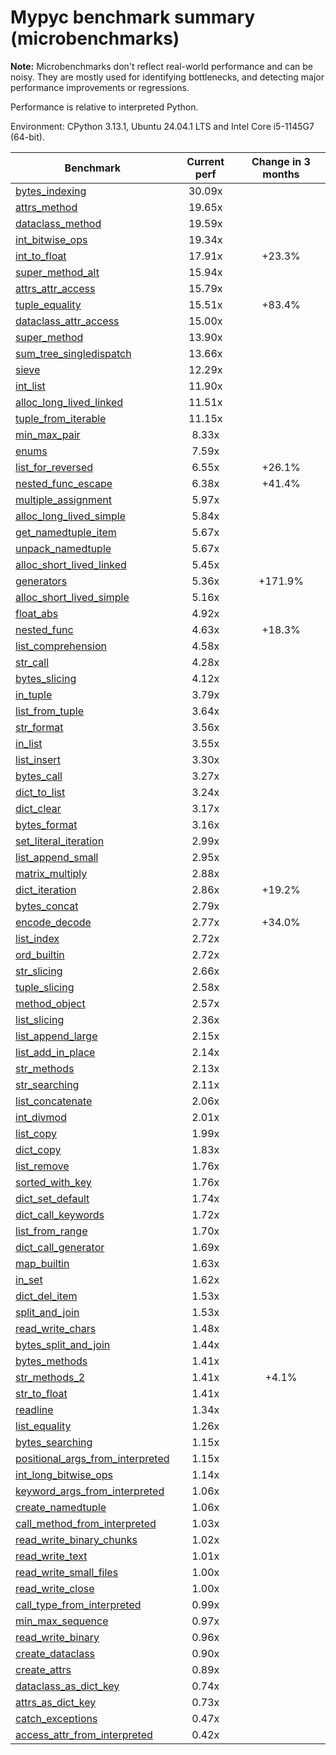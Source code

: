 # Mypyc benchmark summary (microbenchmarks)

**Note:** Microbenchmarks don't reflect real-world performance and can be noisy.
           They are mostly used for identifying bottlenecks, and detecting major performance
           improvements or regressions.

Performance is relative to interpreted Python.

Environment: CPython 3.13.1, Ubuntu 24.04.1 LTS and Intel Core i5-1145G7 (64-bit).

| Benchmark | Current perf | Change in 3 months |
| --- | :---: | :---: |
| [bytes_indexing](benchmarks/bytes_indexing.md) | 30.09x |  |
| [attrs_method](benchmarks/attrs_method.md) | 19.65x |  |
| [dataclass_method](benchmarks/dataclass_method.md) | 19.59x |  |
| [int_bitwise_ops](benchmarks/int_bitwise_ops.md) | 19.34x |  |
| [int_to_float](benchmarks/int_to_float.md) | 17.91x | +23.3% |
| [super_method_alt](benchmarks/super_method_alt.md) | 15.94x |  |
| [attrs_attr_access](benchmarks/attrs_attr_access.md) | 15.79x |  |
| [tuple_equality](benchmarks/tuple_equality.md) | 15.51x | +83.4% |
| [dataclass_attr_access](benchmarks/dataclass_attr_access.md) | 15.00x |  |
| [super_method](benchmarks/super_method.md) | 13.90x |  |
| [sum_tree_singledispatch](benchmarks/sum_tree_singledispatch.md) | 13.66x |  |
| [sieve](benchmarks/sieve.md) | 12.29x |  |
| [int_list](benchmarks/int_list.md) | 11.90x |  |
| [alloc_long_lived_linked](benchmarks/alloc_long_lived_linked.md) | 11.51x |  |
| [tuple_from_iterable](benchmarks/tuple_from_iterable.md) | 11.15x |  |
| [min_max_pair](benchmarks/min_max_pair.md) | 8.33x |  |
| [enums](benchmarks/enums.md) | 7.59x |  |
| [list_for_reversed](benchmarks/list_for_reversed.md) | 6.55x | +26.1% |
| [nested_func_escape](benchmarks/nested_func_escape.md) | 6.38x | +41.4% |
| [multiple_assignment](benchmarks/multiple_assignment.md) | 5.97x |  |
| [alloc_long_lived_simple](benchmarks/alloc_long_lived_simple.md) | 5.84x |  |
| [get_namedtuple_item](benchmarks/get_namedtuple_item.md) | 5.67x |  |
| [unpack_namedtuple](benchmarks/unpack_namedtuple.md) | 5.67x |  |
| [alloc_short_lived_linked](benchmarks/alloc_short_lived_linked.md) | 5.45x |  |
| [generators](benchmarks/generators.md) | 5.36x | +171.9% |
| [alloc_short_lived_simple](benchmarks/alloc_short_lived_simple.md) | 5.16x |  |
| [float_abs](benchmarks/float_abs.md) | 4.92x |  |
| [nested_func](benchmarks/nested_func.md) | 4.63x | +18.3% |
| [list_comprehension](benchmarks/list_comprehension.md) | 4.58x |  |
| [str_call](benchmarks/str_call.md) | 4.28x |  |
| [bytes_slicing](benchmarks/bytes_slicing.md) | 4.12x |  |
| [in_tuple](benchmarks/in_tuple.md) | 3.79x |  |
| [list_from_tuple](benchmarks/list_from_tuple.md) | 3.64x |  |
| [str_format](benchmarks/str_format.md) | 3.56x |  |
| [in_list](benchmarks/in_list.md) | 3.55x |  |
| [list_insert](benchmarks/list_insert.md) | 3.30x |  |
| [bytes_call](benchmarks/bytes_call.md) | 3.27x |  |
| [dict_to_list](benchmarks/dict_to_list.md) | 3.24x |  |
| [dict_clear](benchmarks/dict_clear.md) | 3.17x |  |
| [bytes_format](benchmarks/bytes_format.md) | 3.16x |  |
| [set_literal_iteration](benchmarks/set_literal_iteration.md) | 2.99x |  |
| [list_append_small](benchmarks/list_append_small.md) | 2.95x |  |
| [matrix_multiply](benchmarks/matrix_multiply.md) | 2.88x |  |
| [dict_iteration](benchmarks/dict_iteration.md) | 2.86x | +19.2% |
| [bytes_concat](benchmarks/bytes_concat.md) | 2.79x |  |
| [encode_decode](benchmarks/encode_decode.md) | 2.77x | +34.0% |
| [list_index](benchmarks/list_index.md) | 2.72x |  |
| [ord_builtin](benchmarks/ord_builtin.md) | 2.72x |  |
| [str_slicing](benchmarks/str_slicing.md) | 2.66x |  |
| [tuple_slicing](benchmarks/tuple_slicing.md) | 2.58x |  |
| [method_object](benchmarks/method_object.md) | 2.57x |  |
| [list_slicing](benchmarks/list_slicing.md) | 2.36x |  |
| [list_append_large](benchmarks/list_append_large.md) | 2.15x |  |
| [list_add_in_place](benchmarks/list_add_in_place.md) | 2.14x |  |
| [str_methods](benchmarks/str_methods.md) | 2.13x |  |
| [str_searching](benchmarks/str_searching.md) | 2.11x |  |
| [list_concatenate](benchmarks/list_concatenate.md) | 2.06x |  |
| [int_divmod](benchmarks/int_divmod.md) | 2.01x |  |
| [list_copy](benchmarks/list_copy.md) | 1.99x |  |
| [dict_copy](benchmarks/dict_copy.md) | 1.83x |  |
| [list_remove](benchmarks/list_remove.md) | 1.76x |  |
| [sorted_with_key](benchmarks/sorted_with_key.md) | 1.76x |  |
| [dict_set_default](benchmarks/dict_set_default.md) | 1.74x |  |
| [dict_call_keywords](benchmarks/dict_call_keywords.md) | 1.72x |  |
| [list_from_range](benchmarks/list_from_range.md) | 1.70x |  |
| [dict_call_generator](benchmarks/dict_call_generator.md) | 1.69x |  |
| [map_builtin](benchmarks/map_builtin.md) | 1.63x |  |
| [in_set](benchmarks/in_set.md) | 1.62x |  |
| [dict_del_item](benchmarks/dict_del_item.md) | 1.53x |  |
| [split_and_join](benchmarks/split_and_join.md) | 1.53x |  |
| [read_write_chars](benchmarks/read_write_chars.md) | 1.48x |  |
| [bytes_split_and_join](benchmarks/bytes_split_and_join.md) | 1.44x |  |
| [bytes_methods](benchmarks/bytes_methods.md) | 1.41x |  |
| [str_methods_2](benchmarks/str_methods_2.md) | 1.41x | +4.1% |
| [str_to_float](benchmarks/str_to_float.md) | 1.41x |  |
| [readline](benchmarks/readline.md) | 1.34x |  |
| [list_equality](benchmarks/list_equality.md) | 1.26x |  |
| [bytes_searching](benchmarks/bytes_searching.md) | 1.15x |  |
| [positional_args_from_interpreted](benchmarks/positional_args_from_interpreted.md) | 1.15x |  |
| [int_long_bitwise_ops](benchmarks/int_long_bitwise_ops.md) | 1.14x |  |
| [keyword_args_from_interpreted](benchmarks/keyword_args_from_interpreted.md) | 1.06x |  |
| [create_namedtuple](benchmarks/create_namedtuple.md) | 1.06x |  |
| [call_method_from_interpreted](benchmarks/call_method_from_interpreted.md) | 1.03x |  |
| [read_write_binary_chunks](benchmarks/read_write_binary_chunks.md) | 1.02x |  |
| [read_write_text](benchmarks/read_write_text.md) | 1.01x |  |
| [read_write_small_files](benchmarks/read_write_small_files.md) | 1.00x |  |
| [read_write_close](benchmarks/read_write_close.md) | 1.00x |  |
| [call_type_from_interpreted](benchmarks/call_type_from_interpreted.md) | 0.99x |  |
| [min_max_sequence](benchmarks/min_max_sequence.md) | 0.97x |  |
| [read_write_binary](benchmarks/read_write_binary.md) | 0.96x |  |
| [create_dataclass](benchmarks/create_dataclass.md) | 0.90x |  |
| [create_attrs](benchmarks/create_attrs.md) | 0.89x |  |
| [dataclass_as_dict_key](benchmarks/dataclass_as_dict_key.md) | 0.74x |  |
| [attrs_as_dict_key](benchmarks/attrs_as_dict_key.md) | 0.73x |  |
| [catch_exceptions](benchmarks/catch_exceptions.md) | 0.47x |  |
| [access_attr_from_interpreted](benchmarks/access_attr_from_interpreted.md) | 0.42x |  |
